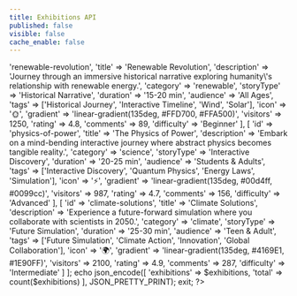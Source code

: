 ```yaml
---
title: Exhibitions API
published: false
visible: false
cache_enable: false
---
```


<?php
// Set CORS headers
header('Access-Control-Allow-Origin: http://localhost:3000');
header('Access-Control-Allow-Methods: GET, POST, PUT, DELETE, OPTIONS');
header('Access-Control-Allow-Headers: Content-Type, Authorization, X-Requested-With');
header('Access-Control-Allow-Credentials: true');

// Handle preflight requests
if ($_SERVER['REQUEST_METHOD'] === 'OPTIONS') {
    http_response_code(200);
    exit;
}

header('Content-Type: application/json');

// Mock exhibitions data for now
$exhibitions = [
    [
        'id' => 'renewable-revolution',
        'title' => 'Renewable Revolution',
        'description' => 'Journey through an immersive historical narrative exploring humanity\'s relationship with renewable energy.',
        'category' => 'renewable',
        'storyType' => 'Historical Narrative',
        'duration' => '15-20 min',
        'audience' => 'All Ages',
        'tags' => ['Historical Journey', 'Interactive Timeline', 'Wind', 'Solar'],
        'icon' => '🌞',
        'gradient' => 'linear-gradient(135deg, #FFD700, #FFA500)',
        'visitors' => 1250,
        'rating' => 4.8,
        'comments' => 89,
        'difficulty' => 'Beginner'
    ],
    [
        'id' => 'physics-of-power',
        'title' => 'The Physics of Power',
        'description' => 'Embark on a mind-bending interactive journey where abstract physics becomes tangible reality.',
        'category' => 'science',
        'storyType' => 'Interactive Discovery',
        'duration' => '20-25 min',
        'audience' => 'Students & Adults',
        'tags' => ['Interactive Discovery', 'Quantum Physics', 'Energy Laws', 'Simulation'],
        'icon' => '⚡',
        'gradient' => 'linear-gradient(135deg, #00d4ff, #0099cc)',
        'visitors' => 987,
        'rating' => 4.7,
        'comments' => 156,
        'difficulty' => 'Advanced'
    ],
    [
        'id' => 'climate-solutions',
        'title' => 'Climate Solutions',
        'description' => 'Experience a future-forward simulation where you collaborate with scientists in 2050.',
        'category' => 'climate',
        'storyType' => 'Future Simulation',
        'duration' => '25-30 min',
        'audience' => 'Teen & Adult',
        'tags' => ['Future Simulation', 'Climate Action', 'Innovation', 'Global Collaboration'],
        'icon' => '🌍',
        'gradient' => 'linear-gradient(135deg, #4169E1, #1E90FF)',
        'visitors' => 2100,
        'rating' => 4.9,
        'comments' => 287,
        'difficulty' => 'Intermediate'
    ]
];

echo json_encode([
    'exhibitions' => $exhibitions,
    'total' => count($exhibitions)
], JSON_PRETTY_PRINT);
exit;
?>